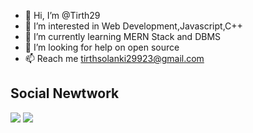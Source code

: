 - 👋 Hi, I’m @Tirth29
- 👀 I’m interested in Web Development,Javascript,C++
- 🌱 I’m currently learning MERN Stack and DBMS
- 💞️ I’m looking for help on open source
- 📫 Reach me tirthsolanki29923@gmail.com 

<h2>Social Newtwork</h2>
<img src="https://raw.githubusercontent.com/danielcranney/readme-generator/main/public/icons/socials/instagram.svg" href="https://www.instagram.com/solanki_tirth_11/">
<img src="https://raw.githubusercontent.com/danielcranney/readme-generator/main/public/icons/socials/linkedin.svg" href="https://www.linkedin.com/in/solanki-tirth-7a0492226/">

<!---
Tirth29/Tirth29 is a ✨ special ✨ repository because its `README.md` (this file) appears on your GitHub profile.
You can click the Preview link to take a look at your changes.
--->

